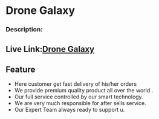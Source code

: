 # Drone Galaxy

### Description:


## Live Link:[Drone Galaxy]()

## Feature

- Here customer get fast delivery of his/her orders
- We provide premium quality product all over the world .
- Our full service controlled by our smart technology.
- We are very much responsible for after sells service.
- Our Expert Team always ready to support u.
